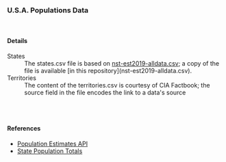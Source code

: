 ### U.S.A. Populations Data

<br>

#### Details

<dl>
  <dt>States</dt>
  <dd>The states.csv file is based on <a href="http://www2.census.gov/programs-surveys/popest/datasets/2010-2019/national/totals/nst-est2019-alldata.csv?#">nst-est2019-alldata.csv</a>; a copy of the file is available [in this repository](nst-est2019-alldata.csv).</dd>

  <dt>Territories</dt>
  <dd>The content of the territories.csv is courtesy of CIA Factbook; the source field in the file encodes the link to a data's source</dd>
</dl>

<br>
<br>

#### References

* [Population Estimates API](https://www.census.gov/data/developers/data-sets/popest-popproj/popest.html?#)
* [State Population Totals](https://www.census.gov/data/tables/time-series/demo/popest/2010s-state-total.html)
